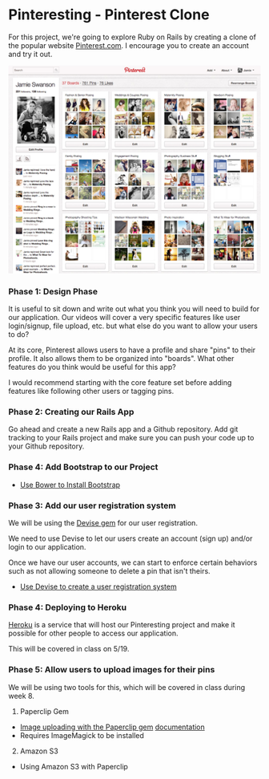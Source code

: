 # Pinteresting - Pinterest Clone

For this project, we're going to explore Ruby on Rails by creating a clone of the popular website [Pinterest.com](http://pinterest.com). I encourage you to create an account and try it out.

![pinterest](./images/pinterest.jpg)

### Phase 1: Design Phase
It is useful to sit down and write out what you think you will need to build for our application. Our videos will cover a very specific features like user login/signup, file upload, etc. but what else do you want to allow your users to do?

At its core, Pinterest allows users to have a profile and share "pins" to their profile. It also allows them to be organized into "boards". What other features do you think would be useful for this app?

I would recommend starting with the core feature set before adding features like following other users or tagging pins.


### Phase 2: Creating our Rails App

Go ahead and create a new Rails app and a Github repository. Add git tracking to your Rails project and make sure you can push your code up to your Github repository.

### Phase 4: Add Bootstrap to our Project
* [Use Bower to Install Bootstrap](./bootstrap.md)

### Phase 3: Add our user registration system

We will be using the [Devise gem](https://github.com/plataformatec/devise) for our user registration.

We need to use Devise to let our users create an account (sign up) and/or login to our application.

Once we have our user accounts, we can start to enforce certain behaviors such as not allowing someone to delete a pin that isn't theirs.

* [Use Devise to create a user registration system](./devise.md)

### Phase 4: Deploying to Heroku
[Heroku](http://heroku.com) is a service that will host our Pinteresting project and make it possible for other people to access our application.

This will be covered in class on 5/19.

### Phase 5: Allow users to upload images for their pins
We will be using two tools for this, which will be covered in class during week 8.

1. Paperclip Gem
  * [Image uploading with the Paperclip gem](https://www.youtube.com/watch?v=Z5W-Y3aROVE)
  [documentation](https://github.com/thoughtbot/paperclip)
  * Requires ImageMagick to be installed
2. Amazon S3
  * Using Amazon S3 with Paperclip
